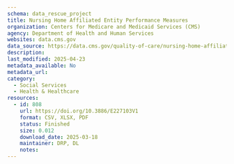 ```yaml
---
schema: data_rescue_project 
title: Nursing Home Affiliated Entity Performance Measures
organization: Centers for Medicare and Medicaid Services (CMS)
agency: Department of Health and Human Services
websites: data.cms.gov
data_source: https://data.cms.gov/quality-of-care/nursing-home-affiliated-entity-performance-measures
description: 
last_modified: 2025-04-23
metadata_available: No
metadata_url: 
category:
  - Social Services 
  - Health & Healthcare 
resources:
  - id: 808
    url: https://doi.org/10.3886/E227103V1
    format: CSV, XLSX, PDF
    status: Finished
    size: 0.012
    download_date: 2025-03-18
    maintainer: DRP, DL
    notes: 
---
```


